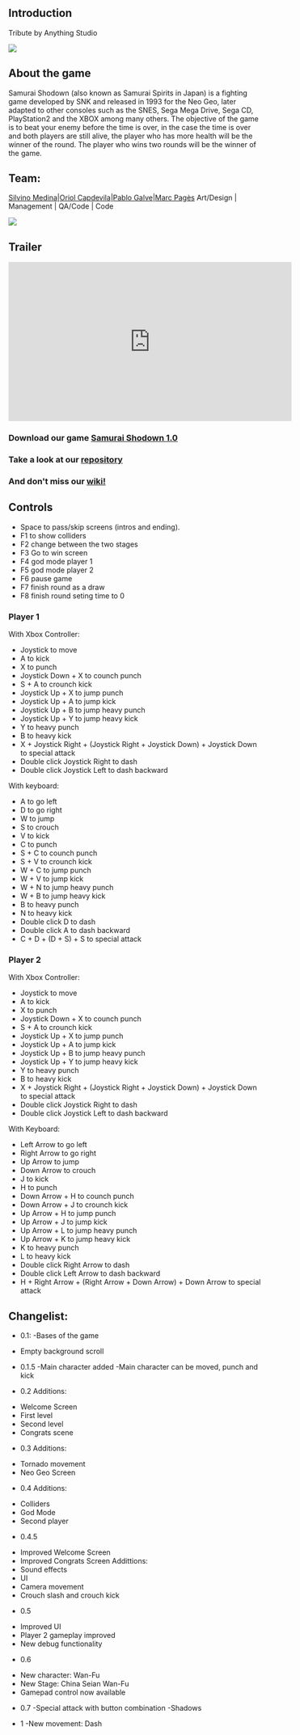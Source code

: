 ﻿## Introduction
Tribute by Anything Studio

![](https://github.com/marcpages2020/Samurai-Shodown/blob/master/Assets/Images/samsho000.png?raw=true)



## About the game



Samurai Shodown (also known as Samurai Spirits in Japan) is a fighting game developed by SNK and released in 1993 for the Neo Geo, later adapted to other consoles such as the SNES, Sega Mega Drive, Sega CD, PlayStation2 and the XBOX among many others. The objective of the game is to beat your enemy before the time is over, in the case the time is over and both players are still alive, the player who has more health will be the winner of the round. The player who wins two rounds will be the winner of the game.

## Team:

[Silvino Medina](https://github.com/silvino00)|[Oriol Capdevila](https://github.com/OriolCS2)|[Pablo Galve](https://github.com/pablogalve)|[Marc Pagès](https://github.com/marcpages2020) 
 Art/Design |  Management |  QA/Code  | Code 

![](https://github.com/marcpages2020/Samurai-Shodown/raw/master/Assets/Images/Wiki/Home/20190311_122730.jpg?raw=true)


## Trailer

<iframe width="560" height="315" src="https://www.youtube.com/embed/E-6JAjPpcuk" frameborder="0" allow="accelerometer; autoplay; encrypted-media; gyroscope; picture-in-picture" allowfullscreen></iframe>


### Download our game  [Samurai Shodown 1.0](https://github.com/marcpages2020/Samurai-Shodown/releases/tag/1.0)


### Take a look at our [repository](https://github.com/marcpages2020/Samurai-Shodown)


### And don't miss our [wiki!](https://github.com/marcpages2020/Samurai-Shodown/wiki)


## Controls

* Space to pass/skip screens (intros and ending).
* F1 to show colliders
* F2 change between the two stages
* F3 Go to win screen
* F4 god mode player 1
* F5 god mode player 2
* F6 pause game
* F7 finish round as a draw
* F8 finish round seting time to 0

### Player 1

With Xbox Controller:
* Joystick to move
* A to kick
* X to punch
* Joystick Down + X to counch punch
* S + A to crounch kick
* Joystick Up + X to jump punch
* Joystick Up + A to jump kick
* Joystick Up + B to jump heavy punch
* Joystick Up + Y to jump heavy kick
* Y to  heavy punch
* B to heavy kick
* X + Joystick Right + (Joystick Right + Joystick Down) + Joystick Down to special attack
* Double click Joystick Right to dash
* Double click Joystick Left to dash backward

With keyboard:
* A to go left
* D to go right
* W to jump
* S to crouch
* V to kick
* C to punch
* S + C to counch punch
* S + V to crounch kick
* W + C to jump punch
* W + V to jump kick
* W + N to jump heavy punch
* W + B to jump heavy kick
* B to  heavy punch
* N to heavy kick
* Double click D to dash
* Double click A to dash backward
* C + D + (D + S) + S to special attack

### Player 2

With Xbox Controller:
* Joystick to move
* A to kick
* X to punch
* Joystick Down + X to counch punch
* S + A to crounch kick
* Joystick Up + X to jump punch
* Joystick Up + A to jump kick
* Joystick Up + B to jump heavy punch
* Joystick Up + Y to jump heavy kick
* Y to  heavy punch
* B to heavy kick
* X + Joystick Right + (Joystick Right + Joystick Down) + Joystick Down to special attack
* Double click Joystick Right to dash
* Double click Joystick Left to dash backward

With Keyboard:
* Left Arrow to go left
* Right Arrow to go right
* Up Arrow to jump
* Down Arrow to crouch
* J to kick
* H to punch
* Down Arrow + H to counch punch
* Down Arrow + J to crounch kick
* Up Arrow + H to jump punch
* Up Arrow + J to jump kick
* Up Arrow + L to jump heavy punch
* Up Arrow + K to jump heavy kick
* K to  heavy punch
* L to heavy kick
* Double click Right Arrow to dash
* Double click Left Arrow to dash backward
* H + Right Arrow + (Right Arrow + Down Arrow) + Down Arrow to special attack

## Changelist:
* 0.1:
 -Bases of the game
- Empty background scroll

* 0.1.5
-Main character added
-Main character can be moved, punch and kick

* 0.2
Additions:
- Welcome Screen 
- First level 
- Second level 
- Congrats scene 

* 0.3
Additions:
- Tornado movement
- Neo Geo Screen

* 0.4
Additions:
- Colliders
- God Mode
- Second player

* 0.4.5
- Improved Welcome Screen
- Improved Congrats Screen
Addittions:
 - Sound effects
 - UI 
 - Camera movement
 - Crouch slash and crouch kick
 
* 0.5
- Improved UI
- Player 2 gameplay improved
- New debug functionality

* 0.6
- New character: Wan-Fu
- New Stage: China Seian Wan-Fu
- Gamepad control now available 

* 0.7
-Special attack with button combination
-Shadows

* 1
-New movement: Dash
